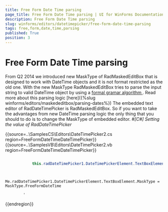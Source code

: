 ```yaml
---
title: Free Form Date Time parsing
page_title: Free Form Date Time parsing | UI for WinForms Documentation
description: Free Form Date Time parsing
slug: winforms/editors/datetimepicker/free-form-date-time-parsing
tags: free,form,date,time,parsing
published: True
position: 3
---
```


# Free Form Date Time parsing



From Q2 2014 we introduced new MaskType of RadMaskedEditBox that is designed to work with DateTime objects and it is not format
				restricted as the old one.  With the new MaskType RadMaskedEditBox tries to parse the input string to valid DateTime
				object by using a [
						formal gramar algorithm
					](
						http://blogs.telerik.com/aspnet-ajax/posts/07-04-20/radinput-2-0-and-date-parsing-where-compiler-theory-meets-user-needs.aspx
					). Read more about this parsing logic [here]({%slug winforms/editors/maskededitbox/parsing-dates%})
				The embedded text editor of RadDateTimePicker is RadMaskedEditBox. So if you want to take the advantages from new DateTime parsing
				logic the only thing that you should to do is to change the MaskType of embedded editor.
			#_[C#] Setting the value of RadDateTimePicker_

	



{{source=..\SamplesCS\Editors\DateTimePicker2.cs region=FreeFormDateTimeDateTimePicker}} 
{{source=..\SamplesVB\Editors\DateTimePicker2.vb region=FreeFormDateTimeDateTimePicker}} 

````C#

            this.radDateTimePicker1.DateTimePickerElement.TextBoxElement.MaskType = MaskType.FreeFormDateTime;
````
````VB.NET

        Me.radDateTimePicker1.DateTimePickerElement.TextBoxElement.MaskType = MaskType.FreeFormDateTime

        '
````

{{endregion}} 




## 
